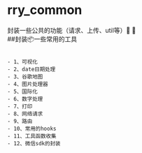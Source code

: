 # rry_common
封装一些公共的功能（请求、上传、util等）:bus:  :bus:  
##封装📦一些常用的工具
```

- 1、可视化
- 2、date日期处理
- 3、谷歌地图
- 4、图片处理器
- 5、国际化
- 6、数字处理
- 7、打印
- 8、网络请求
- 9、路由
- 10、常用的hooks
- 11、工具函数收集
- 12、微信sdk的封装

```
